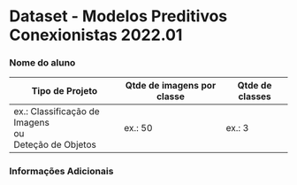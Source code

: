 # Dataset - Modelos Preditivos Conexionistas 2022.01

### Nome do aluno

|**Tipo de Projeto**|**Qtde de imagens por classe**|**Qtde de classes**|
|--|--|--|
|ex.: Classificação de Imagens<br>ou<br>Deteção de Objetos|ex.: 50|ex.: 3|

### Informações Adicionais